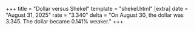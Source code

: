 +++
title = "Dollar versus Shekel"
template = "shekel.html"
[extra]
date = "August 31, 2025"
rate = "3.340"
delta = "On August 30, the dollar was 3.345. The dollar became 0.141% weaker."
+++
